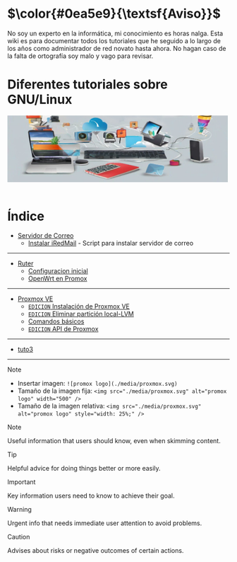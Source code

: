 # $\color{#0ea5e9}{\textsf{Aviso}}$

No soy un experto en la informática, mi conocimiento es horas nalga. Esta wiki es para documentar todos los tutoriales que he seguido a lo largo de los años como administrador de red novato hasta ahora. No hagan caso de la falta de ortografía soy malo y vago para revisar.


# Diferentes tutoriales sobre GNU/Linux

<img src="./media/tuto.jpg" alt="tutorial" width="500" /><br><br>


# Índice

* [Servidor de Correo](./page/servidor_de_correo.md)
  - [Instalar iRedMail](./page/servidor_de_correo/instalar_iredmail.md) - Script para instalar servidor de correo
<hr>

* [Ruter](./page/ruter.md)
    - [Configuracion inicial](./page/ruter/configuracion_inicial.md)
    - [OpenWrt en Promox](./page/ruter/openwrt_en_promox.md)
<hr>

* [Proxmox VE](./page/proxmox.md)
  - [`EDICION` Instalación de Proxmox VE](./page/proxmox_ve/instalacion_promox_ve.md)
  - [`EDICION` Eliminar partición local-LVM](./page/proxmox_ve/eliminar_particion_local-lvm.md)
  - [Comandos básicos](./page/proxmox_ve/comandos_basicos.md)
  - [`EDICION`  API de Proxmox](./page/proxmox_ve/api_de_proxmox.md)
<hr>

* [tuto3](./page/)
<hr>



> [!NOTE]
* Insertar imagen: `![promox logo](./media/proxmox.svg)`
* Tamaño de la imagen fija: `<img src="./media/proxmox.svg" alt="promox logo" width="500" />`
* Tamaño de la imagen relativa: `<img src="./media/proxmox.svg" alt="promox logo" style="width: 25%;" />`

> [!NOTE]
> Useful information that users should know, even when skimming content.

> [!TIP]
> Helpful advice for doing things better or more easily.

> [!IMPORTANT]
> Key information users need to know to achieve their goal.

> [!WARNING]
> Urgent info that needs immediate user attention to avoid problems.

> [!CAUTION]
> Advises about risks or negative outcomes of certain actions.


